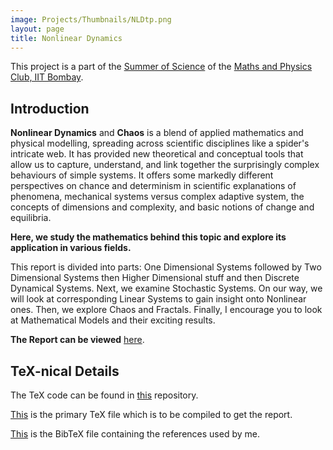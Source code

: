 ```yaml
---
image: Projects/Thumbnails/NLDtp.png
layout: page
title: Nonlinear Dynamics
---
```


This project is a part of the [Summer of Science](http://mnp-club.github.io/sos/) of the [Maths and Physics Club, IIT Bombay](http://mnp-club.github.io/).

Introduction
------------

**Nonlinear Dynamics** and **Chaos** is a blend of applied mathematics and physical modelling, spreading across scientific disciplines like a spider's intricate web.
It has provided new theoretical and conceptual tools that allow us to capture, understand, and link together the surprisingly complex behaviours of simple systems.
It offers some markedly different perspectives on chance and determinism in scientific explanations of phenomena, mechanical systems versus complex adaptive system, the concepts of dimensions and complexity, and basic notions of change and equilibria.

**Here, we study the mathematics behind this topic and explore its application in various fields.**

This report is divided into parts: One Dimensional Systems followed by Two Dimensional Systems then Higher Dimensional stuff and then Discrete Dynamical Systems.
Next, we examine Stochastic Systems.
On our way, we will look at corresponding Linear Systems to gain insight onto Nonlinear ones.
Then, we explore Chaos and Fractals.
Finally, I encourage you to look at Mathematical Models and their exciting results.

**The Report can be viewed** [here](https://paramrathour.github.io/Nonlinear-Dynamics/Nonlinear%20Dynamics.pdf).

TeX-nical Details
-----------------

The TeX code can be found in [this](https://github.com/paramrathour/Nonlinear-Dynamics) repository.

[This](https://github.com/paramrathour/Nonlinear-Dynamics/blob/master/Nonlinear%20Dynamics.tex) is the primary TeX file which is to be compiled to get the report.

[This](https://github.com/paramrathour/Nonlinear-Dynamics/blob/master/References.bib) is the BibTeX file containing the references used by me.